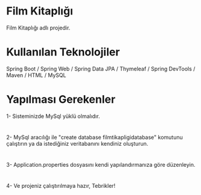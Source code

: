 # Film Kitaplığı
Film Kitaplığı adlı projedir.

# Kullanılan Teknolojiler
Spring Boot / Spring Web / Spring Data JPA / Thymeleaf / Spring DevTools / Maven / HTML / MySQL

# Yapılması Gerekenler
1- Sisteminizde MySql yüklü olmalıdır.
#
2- MySql aracılığı ile "create database filmtikapligidatabase" komutunu çalıştırın ya da istediğiniz veritabanını kendiniz oluşturun.
#
3- Application.properties dosyasını kendi yapılandırmanıza göre düzenleyin. 
#
4- Ve projeniz çalıştırılmaya hazır, Tebrikler!
